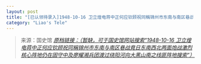 ```yaml
---
layout: post
title: "[已认领待录入]1948-10-16 卫立煌电蒋中正何应钦顾祝同稱锦州市东南与南区巷战竟日东南西北两面炮战激烈核心阵地仍在固守中及廖耀湘兵团渡过绕阳河向大黑山南之线匪阵地搜索"
category: "Liao's Tele"
---
```



> 来源：国史馆 [*原档链接：（暂缺，可于国史馆网站搜索“1948-10-16 卫立煌电蒋中正何应钦顾祝同稱锦州市东南与南区巷战竟日东南西北两面炮战激烈核心阵地仍在固守中及廖耀湘兵团渡过绕阳河向大黑山南之线匪阵地搜索“）*]()
